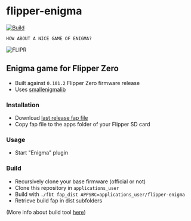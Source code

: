 # flipper-enigma

[![Build](https://github.com/xtruan/flipper-enigma/actions/workflows/build.yml/badge.svg?branch=main)](https://github.com/xtruan/flipper-enigma/actions/workflows/build.yml)

`HOW ABOUT A NICE GAME OF ENIGMA?`

![FLIPR](https://github.com/xtruan/flipper-enigma/blob/main/icons/FLIPR_128x64.png)

## Enigma game for Flipper Zero
- Built against `0.101.2` Flipper Zero firmware release
- Uses [smallenigmalib](https://codeberg.org/drummyfish/smallenigmalib)

### Installation

- Download [last release fap file](https://github.com/xtruan/flipper-enigma/releases/latest)
- Copy fap file to the apps folder of your Flipper SD card

### Usage

- Start "Enigma" plugin

### Build

- Recursively clone your base firmware (official or not)
- Clone this repository in `applications_user`
- Build with `./fbt fap_dist APPSRC=applications_user/flipper-enigma`
- Retrieve build fap in dist subfolders

(More info about build tool [here](https://github.com/flipperdevices/flipperzero-firmware/blob/dev/documentation/fbt.md))

### 


